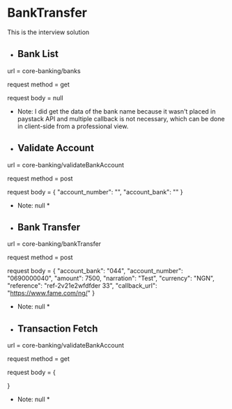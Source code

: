 # BankTransfer

This is the interview solution

* ## Bank List ##

url = core-banking/banks

request method = get

request body = null

* Note: I did get the data of the bank name because it wasn't placed in paystack API and multiple callback is not necessary, which can be done in client-side from a professional view.


* ## Validate Account ##

url = core-banking/validateBankAccount

request method = post

request body = {
    "account_number": "",
    "account_bank": ""
  }

* Note: null *


* ## Bank Transfer ##

url = core-banking/bankTransfer

request method = post

request body = {
    "account_bank": "044",
    "account_number": "0690000040",
    "amount": 7500,
    "narration": "Test",
    "currency": "NGN",
    "reference": "ref-2v21e2wfdfder 33",
    "callback_url": "https://www.fame.com/ng/"
  }

* Note: null *
* ## Transaction Fetch ##

url = core-banking/validateBankAccount

request method = get

request body = {
   

  }

* Note: null *



